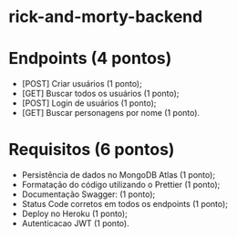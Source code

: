 # rick-and-morty-backend

# Endpoints (4 pontos)
- [POST] Criar usuários (1 ponto);
- [GET] Buscar todos os usuários (1 ponto);
- [POST] Login de usuários (1 ponto);
- [GET] Buscar personagens por nome (1 ponto).

# Requisitos (6 pontos)
- Persistência de dados no MongoDB Atlas (1 ponto);
- Formatação do código utilizando o Prettier (1 ponto);
- Documentação Swagger: (1 ponto);
- Status Code corretos em todos os endpoints (1 ponto);
- Deploy no Heroku (1 ponto);
- Autenticacao JWT (1 ponto).